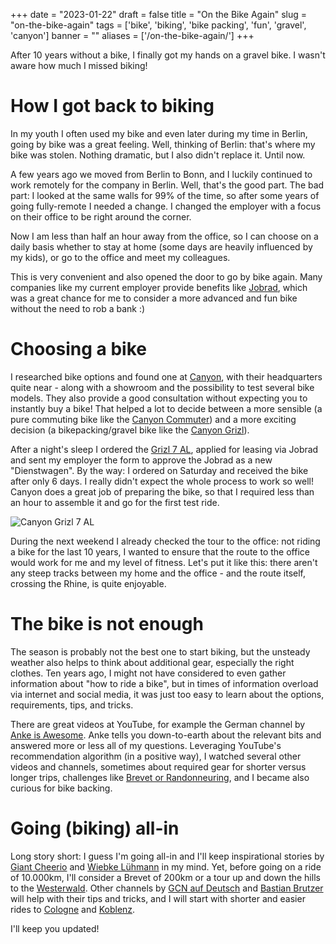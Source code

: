 
+++
date = "2023-01-22"
draft = false
title = "On the Bike Again"
slug = "on-the-bike-again"
tags = ['bike', 'biking', 'bike packing', 'fun', 'gravel', 'canyon']
banner = ""
aliases = ['/on-the-bike-again/']
+++

After 10 years without a bike, I finally got my hands on a gravel bike.
I wasn't aware how much I missed biking!

# How I got back to biking

In my youth I often used my bike and even later during my time in Berlin,
going by bike was a great feeling. Well, thinking of Berlin: that's where
my bike was stolen. Nothing dramatic, but I also didn't replace it. Until now.

A few years ago we moved from Berlin to Bonn, and I luckily
continued to work remotely for the company in Berlin.
Well, that's the good part.
The bad part: I looked at the same walls for 99% of the time,
so after some years of going fully-remote I needed a change.
I changed the employer with a focus on their office to be
right around the corner.

Now I am less than half an hour away from the office, so I can
choose on a daily basis whether to stay at home (some days are
heavily influenced by my kids), or go to the office and meet
my colleagues.

This is very convenient and also opened the door to go by bike again.
Many companies like my current employer provide benefits like [Jobrad](https://www.jobrad.org/),
which was a great chance for me to consider a more advanced and fun bike
without the need to rob a bank :)

# Choosing a bike

I researched bike options and found one at [Canyon](https://www.canyon.com/),
with their headquarters quite near - along with a showroom and the possibility
to test several bike models. They also provide a good consultation
without expecting you to instantly buy a bike!
That helped a lot to decide between a more sensible (a pure commuting bike
like the [Canyon Commuter](https://www.canyon.com/en-de/hybrid-bikes/commuter-bikes/commuter/commuter-al-cf/))
and a more exciting decision (a bikepacking/gravel bike like the [Canyon Grizl](https://www.canyon.com/en-de/gravel-bikes/bike-packing/grizl/al/)).

After a night's sleep I ordered the [Grizl 7 AL](https://www.canyon.com/en-de/gravel-bikes/bike-packing/grizl/al/grizl-7/2709.html?dwvar_2709_pv_rahmenfarbe=VT%2FBK),
applied for leasing via Jobrad and sent my employer the form to approve the
Jobrad as a new "Dienstwagen". By the way: I ordered on Saturday and received
the bike after only 6 days. I really didn't expect the whole process
to work so well! Canyon does a great job of preparing the bike, so that I required less than
an hour to assemble it and go for the first test ride.

![Canyon Grizl 7 AL](/images/2023/01/CanyonGrizl7_IMG_20221127_122423.jpg)

During the next weekend I already checked the tour to the office:
not riding a bike for the last 10 years, I wanted to ensure that the route
to the office would work for me and my level of fitness.
Let's put it like this: there aren't any steep tracks between my home
and the office - and the route itself, crossing the Rhine, is quite enjoyable.

# The bike is not enough

The season is probably not the best one to start biking, but the unsteady weather
also helps to think about additional gear, especially the right clothes.
Ten years ago, I might not have considered to even gather information
about "how to ride a bike", but in times of information overload via
internet and social media, it was just too easy to learn about the
options, requirements, tips, and tricks.

There are great videos at YouTube, for example the German channel by
[Anke is Awesome](https://www.youtube.com/@AnkeisAwesome). Anke tells
you down-to-earth about the relevant bits and answered more or less
all of my questions. Leveraging YouTube's recommendation algorithm
(in a positive way), I watched several other videos and channels,
sometimes about required gear for shorter versus longer trips,
challenges like [Brevet or Randonneuring](https://en.wikipedia.org/wiki/Randonneuring),
and I became also curious for bike backing.

# Going (biking) all-in

Long story short: I guess I'm going all-in and I'll keep inspirational
stories by [Giant Cheerio](https://www.youtube.com/@giantcheerio)
and [Wiebke Lühmann](https://www.youtube.com/@wiebkelueh) in my mind.
Yet, before going on a ride of 10.000km, I'll consider a Brevet of 200km
or a tour up and down the hills to the [Westerwald](https://en.wikipedia.org/wiki/Westerwald).
Other channels by [GCN auf Deutsch](https://www.youtube.com/@gcnaufdeutsch)
and [Bastian Brutzer](https://www.youtube.com/@BastianBrutzer91)
will help with their tips and tricks, and I will start with shorter and easier
rides to [Cologne](https://en.wikipedia.org/wiki/Cologne)
and [Koblenz](https://en.wikipedia.org/wiki/Koblenz).

I'll keep you updated!
